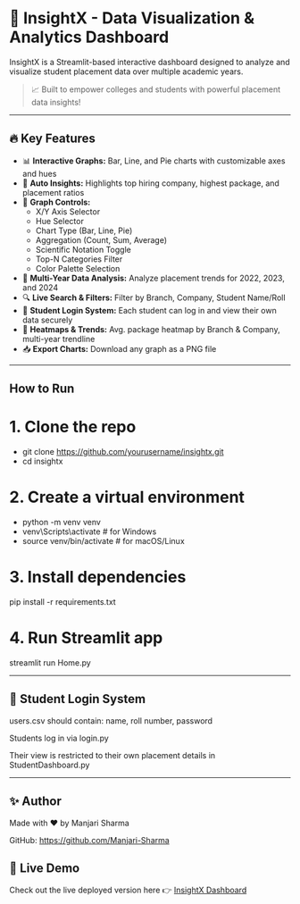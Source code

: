 # 🚀 InsightX - Data Visualization & Analytics Dashboard

InsightX is a Streamlit-based interactive dashboard designed to analyze and visualize student placement data over multiple academic years.

> 📈 Built to empower colleges and students with powerful placement data insights!

---

## 🔥 Key Features

- 📊 **Interactive Graphs:** Bar, Line, and Pie charts with customizable axes and hues
- 🧠 **Auto Insights:** Highlights top hiring company, highest package, and placement ratios
- 🧪 **Graph Controls:**
  - X/Y Axis Selector
  - Hue Selector
  - Chart Type (Bar, Line, Pie)
  - Aggregation (Count, Sum, Average)
  - Scientific Notation Toggle
  - Top-N Categories Filter
  - Color Palette Selection
- 📅 **Multi-Year Data Analysis:** Analyze placement trends for 2022, 2023, and 2024
- 🔍 **Live Search & Filters:** Filter by Branch, Company, Student Name/Roll
- 🔐 **Student Login System:** Each student can log in and view their own data securely
- 🧱 **Heatmaps & Trends:** Avg. package heatmap by Branch & Company, multi-year trendline
- 📥 **Export Charts:** Download any graph as a PNG file

---

## How to Run

# 1. Clone the repo
- git clone https://github.com/yourusername/insightx.git
- cd insightx

# 2. Create a virtual environment
- python -m venv venv
- venv\Scripts\activate   # for Windows
- source venv/bin/activate   # for macOS/Linux

# 3. Install dependencies
pip install -r requirements.txt

# 4. Run Streamlit app
streamlit run Home.py

---

## 🔐 Student Login System
users.csv should contain: name, roll number, password

Students log in via login.py

Their view is restricted to their own placement details in StudentDashboard.py

---

## ✨ Author
Made with ❤️ by Manjari Sharma

GitHub: https://github.com/Manjari-Sharma

## 🚀 Live Demo

Check out the live deployed version here 👉 [InsightX Dashboard](https://insightx--a-data-visualization-tool-g2xtruyr9nvmabi2996u7j.streamlit.app/)


